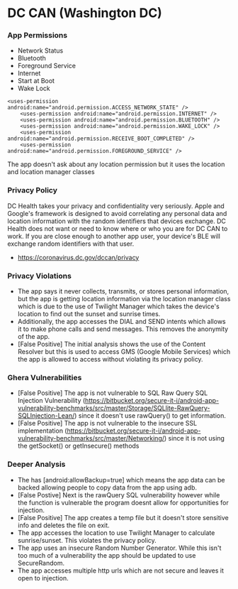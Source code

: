 # DC CAN (Washington DC)
### App Permissions
  - Network Status
  - Bluetooth
  - Foreground Service
  - Internet
  - Start at Boot
  - Wake Lock
  

```
<uses-permission android:name="android.permission.ACCESS_NETWORK_STATE" />
    <uses-permission android:name="android.permission.INTERNET" />
    <uses-permission android:name="android.permission.BLUETOOTH" />
    <uses-permission android:name="android.permission.WAKE_LOCK" />
    <uses-permission android:name="android.permission.RECEIVE_BOOT_COMPLETED" />
    <uses-permission android:name="android.permission.FOREGROUND_SERVICE" />
```
 
The app doesn't ask about any location permission but it uses the location and location manager classes

### Privacy Policy
DC Health takes your privacy and confidentiality very seriously. Apple and Google's framework is designed to avoid correlating any personal data and location information with the random identifiers that devices exchange. DC Health does not want or need to know where or who you are for DC CAN to work. If you are close enough to another app user, your device's BLE will exchange random identifiers with that user.
- https://coronavirus.dc.gov/dccan/privacy

### Privacy Violations
- The app says it never collects, transmits, or stores personal information, but the app is getting location information via the location manager class which is due to the use of Twilight Manager which takes the device's location to find out the sunset and sunrise times.
- Additionally, the app accesses the DIAL and SEND intents which allows it to make phone calls and send messages. This removes the anonymity of the app.  
- [False Positive] The initial analysis shows the use of the Content Resolver but this is used to access GMS (Google Mobile Services) which the app is allowed to access without violating its privacy policy.

### Ghera Vulnerabilities
 - [False Positive] The app is not vulnerable to SQL Raw Query SQL Injection Vulnerability (https://bitbucket.org/secure-it-i/android-app-vulnerability-benchmarks/src/master/Storage/SQLlite-RawQuery-SQLInjection-Lean/) since it doesn't use rawQuery() to get information. 
- [False Positive] The app is not vulnerable to the insecure SSL implementation (https://bitbucket.org/secure-it-i/android-app-vulnerability-benchmarks/src/master/Networking/) since it is not using the getSocket() or getInsecure() methods

### Deeper Analysis
- The has [android:allowBackup=true] which means the app data can be backed allowing people to copy data from the app using adb.
- [False Postive] Next is the rawQuery SQL vulnerability however while the function is vulnerable the program doesnt allow for opportunities for injection.
- [False Positive] The app creates a temp file but it doesn't store sensitive info and deletes the file on exit.
- The app accesses the location to use Twilight Manager to calculate sunrise/sunset. This violates the privacy policy.
- The app uses an insecure Random Number Generator. While this isn't too much of a vulnerability the app should be updated to use SecureRandom.
- The app accesses multiple http urls which are not secure and leaves it open to injection.  
